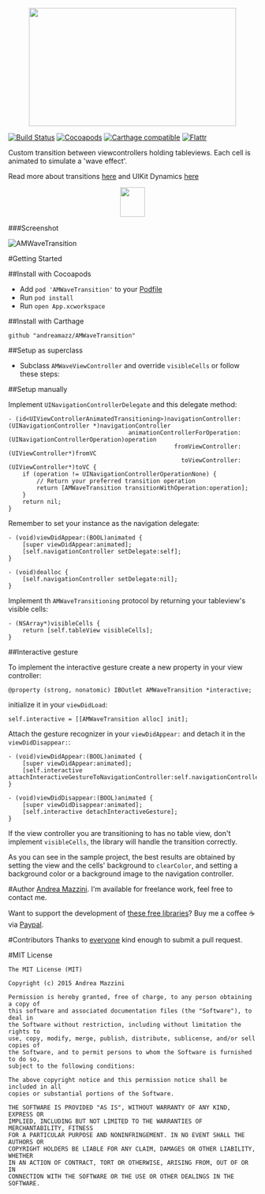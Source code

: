 <p align="center">
  <img width="420" height="240" src="assets/logo.png"/>
</p>

[![Build Status](https://travis-ci.org/andreamazz/AMWaveTransition.png)](https://travis-ci.org/andreamazz/AMWaveTransition)
[![Cocoapods](https://cocoapod-badges.herokuapp.com/v/AMWaveTransition/badge.png)](http://cocoapods.org/?q=amwavetransition)
[![Carthage compatible](https://img.shields.io/badge/Carthage-compatible-4BC51D.svg?style=flat)](https://github.com/Carthage/Carthage)
[![Flattr](http://api.flattr.com/button/flattr-badge-large.png)](https://flattr.com/thing/2977459/andreamazzAMWaveTransition-on-GitHub)

Custom transition between viewcontrollers holding tableviews. Each cell is animated to simulate a 'wave effect'.  

Read more about transitions [here](http://andreamazz.github.io/blog/2014/04/19/transitioning/) and UIKit Dynamics [here](http://andreamazz.github.io/blog/2014/05/22/uikit-dynamics/)

<p align="center">
  <a href='https://appetize.io/app/r7enynxrtw4740353za6a39d1w' alt='Live demo'>
    <img width="50" height="60" src="assets/demo.png"/>
  </a>
</p>

###Screenshot 

![AMWaveTransition](https://raw.githubusercontent.com/andreamazz/AMWaveTransition/master/assets/screenshot.gif)

#Getting Started

##Install with Cocoapods

* Add ```pod 'AMWaveTransition'``` to your [Podfile](http://cocoapods.org/)
* Run ```pod install```
* Run ```open App.xcworkspace```

##Install with Carthage
```
github "andreamazz/AMWaveTransition"
```

##Setup as superclass 

* Subclass ```AMWaveViewController``` and override ```visibleCells``` or follow these steps:

##Setup manually 

Implement ```UINavigationControllerDelegate``` and this delegate method:
```objc
- (id<UIViewControllerAnimatedTransitioning>)navigationController:(UINavigationController *)navigationController
                                  animationControllerForOperation:(UINavigationControllerOperation)operation
                                               fromViewController:(UIViewController*)fromVC
                                                 toViewController:(UIViewController*)toVC {
    if (operation != UINavigationControllerOperationNone) {
        // Return your preferred transition operation
        return [AMWaveTransition transitionWithOperation:operation];
    }
    return nil;
}
```
Remember to set your instance as the navigation delegate:
```objc
- (void)viewDidAppear:(BOOL)animated {
    [super viewDidAppear:animated];
    [self.navigationController setDelegate:self];
}

- (void)dealloc {
    [self.navigationController setDelegate:nil];
}
```

Implement th ```AMWaveTransitioning``` protocol by returning your tableview's visible cells:
```objc
- (NSArray*)visibleCells {
    return [self.tableView visibleCells];
}
```

##Interactive gesture 

To implement the interactive gesture create a new property in your view controller:
```objc
@property (strong, nonatomic) IBOutlet AMWaveTransition *interactive;
```
initialize it in your `viewDidLoad`:
```objc
self.interactive = [[AMWaveTransition alloc] init];
```
Attach the gesture recognizer in your `viewDidAppear:` and detach it in the `viewDidDisappear:`:
```objc
- (void)viewDidAppear:(BOOL)animated {
    [super viewDidAppear:animated];
    [self.interactive attachInteractiveGestureToNavigationController:self.navigationController];
}

- (void)viewDidDisappear:(BOOL)animated {
    [super viewDidDisappear:animated];
    [self.interactive detachInteractiveGesture];
}
```

If the view controller you are transitioning to has no table view, don't implement `visibleCells`, the library will handle the transition correctly.  

As you can see in the sample project, the best results are obtained by setting the view and the cells' background to ```clearColor```, and setting a background color or a background image to the navigation controller.

#Author
[Andrea Mazzini](https://twitter.com/theandreamazz). I'm available for freelance work, feel free to contact me. 

Want to support the development of [these free libraries](https://cocoapods.org/owners/734)? Buy me a coffee ☕️ via [Paypal](https://www.paypal.me/andreamazzini).  

#Contributors
Thanks to [everyone](https://github.com/andreamazz/AMWaveTransition/graphs/contributors) kind enough to submit a pull request. 

#MIT License

    The MIT License (MIT)

    Copyright (c) 2015 Andrea Mazzini

    Permission is hereby granted, free of charge, to any person obtaining a copy of
    this software and associated documentation files (the "Software"), to deal in
    the Software without restriction, including without limitation the rights to
    use, copy, modify, merge, publish, distribute, sublicense, and/or sell copies of
    the Software, and to permit persons to whom the Software is furnished to do so,
    subject to the following conditions:

    The above copyright notice and this permission notice shall be included in all
    copies or substantial portions of the Software.

    THE SOFTWARE IS PROVIDED "AS IS", WITHOUT WARRANTY OF ANY KIND, EXPRESS OR
    IMPLIED, INCLUDING BUT NOT LIMITED TO THE WARRANTIES OF MERCHANTABILITY, FITNESS
    FOR A PARTICULAR PURPOSE AND NONINFRINGEMENT. IN NO EVENT SHALL THE AUTHORS OR
    COPYRIGHT HOLDERS BE LIABLE FOR ANY CLAIM, DAMAGES OR OTHER LIABILITY, WHETHER
    IN AN ACTION OF CONTRACT, TORT OR OTHERWISE, ARISING FROM, OUT OF OR IN
    CONNECTION WITH THE SOFTWARE OR THE USE OR OTHER DEALINGS IN THE SOFTWARE.
